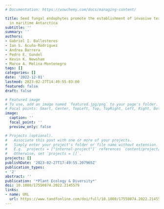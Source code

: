 ```yaml
---
# Documentation: https://wowchemy.com/docs/managing-content/

title: Seed fungal endophytes promote the establishment of invasive textitPoa annua
  in maritime Antarctica
subtitle: ''
summary: ''
authors:
- Gabriel I. Ballesteros
- Ian S. Acuña-Rodríguez
- Andrea Barrera
- Pedro E. Gundel
- Kevin K. Newsham
- Marco A. Molina-Montenegro
tags: []
categories: []
date: '2022-12-01'
lastmod: 2023-02-27T14:49:55-03:00
featured: false
draft: false

# Featured image
# To use, add an image named `featured.jpg/png` to your page's folder.
# Focal points: Smart, Center, TopLeft, Top, TopRight, Left, Right, BottomLeft, Bottom, BottomRight.
image:
  caption: ''
  focal_point: ''
  preview_only: false

# Projects (optional).
#   Associate this post with one or more of your projects.
#   Simply enter your project's folder or file name without extension.
#   E.g. `projects = ["internal-project"]` references `content/project/deep-learning/index.md`.
#   Otherwise, set `projects = []`.
projects: []
publishDate: '2023-02-27T17:49:55.207965Z'
publication_types:
- '2'
abstract: ''
publication: '*Plant Ecology & Diversity*'
doi: 10.1080/17550874.2022.2145579
links:
- name: URL
  url: https://www.tandfonline.com/doi/full/10.1080/17550874.2022.2145579
---
```

